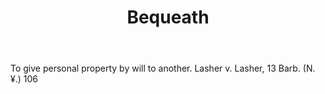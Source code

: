 ---
title: Bequeath
letter: B
permalink: "/definitions/bld-bequeath.html"
body: To give personal property by will to another. Lasher v. Lasher, 13 Barb. (N.
  ¥.) 106
published_at: '2018-07-07'
source: Black's Law Dictionary 2nd Ed (1910)
layout: post
---